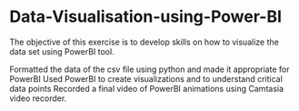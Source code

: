 # Data-Visualisation-using-Power-BI

The objective of this exercise is to develop skills on how to visualize the data set using PowerBI tool.

Formatted the data of the csv file using python and made it appropriate for PowerBI
Used PowerBI to create visualizations and to understand critical data points
Recorded a final video of PowerBI animations using Camtasia video recorder.

